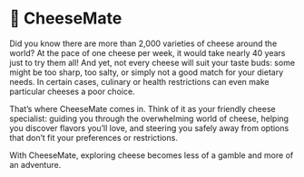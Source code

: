 # 🧀 CheeseMate

Did you know there are more than 2,000 varieties of cheese around the world? At the pace of one cheese per week, it would take nearly 40 years just to try them all! And yet, not every cheese will suit your taste buds: some might be too sharp, too salty, or simply not a good match for your dietary needs. In certain cases, culinary or health restrictions can even make particular cheeses a poor choice.

That’s where CheeseMate comes in. Think of it as your friendly cheese specialist: guiding you through the overwhelming world of cheese, helping you discover flavors you’ll love, and steering you safely away from options that don’t fit your preferences or restrictions.

With CheeseMate, exploring cheese becomes less of a gamble and more of an adventure.
